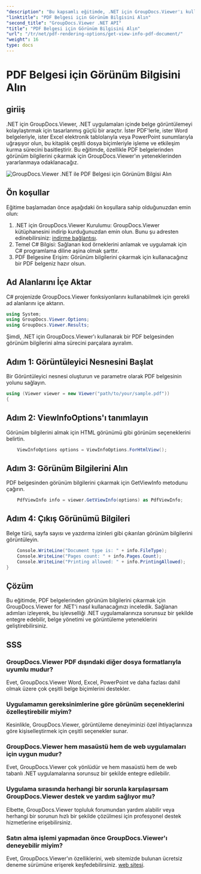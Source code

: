 ```yaml
---
"description": "Bu kapsamlı eğitimde, .NET için GroupDocs.Viewer'ı kullanarak PDF belgelerinden görünüm bilgilerinin nasıl çıkarılacağını öğrenin."
"linktitle": "PDF Belgesi için Görünüm Bilgisini Alın"
"second_title": "GroupDocs.Viewer .NET API"
"title": "PDF Belgesi için Görünüm Bilgisini Alın"
"url": "/tr/net/pdf-rendering-options/get-view-info-pdf-document/"
"weight": 16
type: docs
---
```

# PDF Belgesi için Görünüm Bilgisini Alın

## giriiş
.NET için GroupDocs.Viewer, .NET uygulamaları içinde belge görüntülemeyi kolaylaştırmak için tasarlanmış güçlü bir araçtır. İster PDF'lerle, ister Word belgeleriyle, ister Excel elektronik tablolarıyla veya PowerPoint sunumlarıyla uğraşıyor olun, bu kitaplık çeşitli dosya biçimleriyle işleme ve etkileşim kurma sürecini basitleştirir. Bu eğitimde, özellikle PDF belgelerinden görünüm bilgilerini çıkarmak için GroupDocs.Viewer'ın yeteneklerinden yararlanmaya odaklanacağız.

![GroupDocs.Viewer .NET ile PDF Belgesi için Görünüm Bilgisi Alın](/viewer/pdf-rendering-options/get-view-iInfo-for-pdf-document.png)

## Ön koşullar
Eğitime başlamadan önce aşağıdaki ön koşullara sahip olduğunuzdan emin olun:
1. .NET için GroupDocs.Viewer Kurulumu: GroupDocs.Viewer kütüphanesini indirip kurduğunuzdan emin olun. Bunu şu adresten edinebilirsiniz: [indirme bağlantısı](https://releases.groupdocs.com/viewer/net/).   
2. Temel C# Bilgisi: Sağlanan kod örneklerini anlamak ve uygulamak için C# programlama diline aşina olmak şarttır.
3. PDF Belgesine Erişim: Görünüm bilgilerini çıkarmak için kullanacağınız bir PDF belgeniz hazır olsun.

## Ad Alanlarını İçe Aktar
C# projenizde GroupDocs.Viewer fonksiyonlarını kullanabilmek için gerekli ad alanlarını içe aktarın.

```csharp
using System;
using GroupDocs.Viewer.Options;
using GroupDocs.Viewer.Results;
```


Şimdi, .NET için GroupDocs.Viewer'ı kullanarak bir PDF belgesinden görünüm bilgilerini alma sürecini parçalara ayıralım.
## Adım 1: Görüntüleyici Nesnesini Başlat
Bir Görüntüleyici nesnesi oluşturun ve parametre olarak PDF belgesinin yolunu sağlayın.
```csharp
using (Viewer viewer = new Viewer("path/to/your/sample.pdf"))
{
```
## Adım 2: ViewInfoOptions'ı tanımlayın
Görünüm bilgilerini almak için HTML görünümü gibi görünüm seçeneklerini belirtin.
```csharp
	ViewInfoOptions options = ViewInfoOptions.ForHtmlView();
```
## Adım 3: Görünüm Bilgilerini Alın
PDF belgesinden görünüm bilgilerini çıkarmak için GetViewInfo metodunu çağırın.
```csharp
	PdfViewInfo info = viewer.GetViewInfo(options) as PdfViewInfo;
```
## Adım 4: Çıkış Görünümü Bilgileri
Belge türü, sayfa sayısı ve yazdırma izinleri gibi çıkarılan görünüm bilgilerini görüntüleyin.
```csharp
	Console.WriteLine("Document type is: " + info.FileType);
	Console.WriteLine("Pages count: " + info.Pages.Count);
	Console.WriteLine("Printing allowed: " + info.PrintingAllowed);
}
```

## Çözüm
Bu eğitimde, PDF belgelerinden görünüm bilgilerini çıkarmak için GroupDocs.Viewer for .NET'i nasıl kullanacağınızı inceledik. Sağlanan adımları izleyerek, bu işlevselliği .NET uygulamalarınıza sorunsuz bir şekilde entegre edebilir, belge yönetimi ve görüntüleme yeteneklerini geliştirebilirsiniz.
## SSS
### GroupDocs.Viewer PDF dışındaki diğer dosya formatlarıyla uyumlu mudur?
Evet, GroupDocs.Viewer Word, Excel, PowerPoint ve daha fazlası dahil olmak üzere çok çeşitli belge biçimlerini destekler.
### Uygulamamın gereksinimlerine göre görünüm seçeneklerini özelleştirebilir miyim?
Kesinlikle, GroupDocs.Viewer, görüntüleme deneyiminizi özel ihtiyaçlarınıza göre kişiselleştirmek için çeşitli seçenekler sunar.
### GroupDocs.Viewer hem masaüstü hem de web uygulamaları için uygun mudur?
Evet, GroupDocs.Viewer çok yönlüdür ve hem masaüstü hem de web tabanlı .NET uygulamalarına sorunsuz bir şekilde entegre edilebilir.
### Uygulama sırasında herhangi bir sorunla karşılaşırsam GroupDocs.Viewer destek ve yardım sağlıyor mu?
Elbette, GroupDocs.Viewer topluluk forumundan yardım alabilir veya herhangi bir sorunun hızlı bir şekilde çözülmesi için profesyonel destek hizmetlerine erişebilirsiniz.
### Satın alma işlemi yapmadan önce GroupDocs.Viewer'ı deneyebilir miyim?
Evet, GroupDocs.Viewer'ın özelliklerini, web sitemizde bulunan ücretsiz deneme sürümüne erişerek keşfedebilirsiniz. [web sitesi](https://purchase.groupdocs.com/buy).